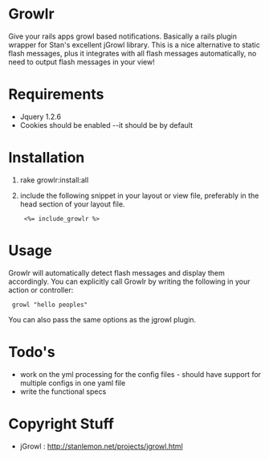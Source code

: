 Growlr
======

Give your rails apps growl based notifications. Basically a rails plugin wrapper for Stan's excellent jGrowl library. This is a nice alternative to static flash messages, plus it integrates with all flash messages automatically, no need to output flash messages in your view!

Requirements
============

- Jquery 1.2.6
- Cookies should be enabled --it should be by default 

Installation
============

1. rake growlr:install:all
2. include the following snippet in your layout or view file, preferably in the
   head section of your layout file.

        <%= include_growlr %>

Usage 
======

Growlr will automatically detect flash messages and display them accordingly. You can explicitly call Growlr by writing the following in your action or controller:

     growl "hello peoples"

You can also pass the same options as the jgrowl plugin.

Todo's
======

* work on the yml processing for the config files - should have support for multiple configs in one yaml file
* write the functional specs


Copyright Stuff
===============

- jGrowl : http://stanlemon.net/projects/jgrowl.html